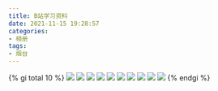 ```yaml
---
title: B站学习资料
date: 2021-11-15 19:28:57
categories:
- 相册
tags:
- 烟台
---
```


{% gi total 10 %}
    ![](/26/IMG_20210502_142348.jpg)
    ![](/26/IMG_20210502_142410.jpg)
    ![](/26/IMG_20210502_142507.jpg)
    ![](/26/IMG_20210502_170411.jpg)
    ![](/26/IMG_20210211_120612.jpg)
    ![](/26/IMG_20210211_235457.jpg)
    ![](/26/IMG_20210211_235504.jpg)
    ![](/26/IMG_20210211_235655.jpg)
    ![](/26/IMG_20210213_071057.jpg)
    ![](/26/IMG_20130827_075615.jpg)
{% endgi %}
